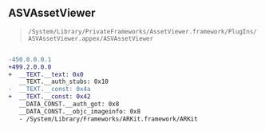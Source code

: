 ## ASVAssetViewer

> `/System/Library/PrivateFrameworks/AssetViewer.framework/PlugIns/ASVAssetViewer.appex/ASVAssetViewer`

```diff

-450.0.0.0.1
+499.2.0.0.0
+  __TEXT.__text: 0x0
   __TEXT.__auth_stubs: 0x10
-  __TEXT.__const: 0x4a
+  __TEXT.__const: 0x42
   __DATA_CONST.__auth_got: 0x8
   __DATA_CONST.__objc_imageinfo: 0x8
   - /System/Library/Frameworks/ARKit.framework/ARKit

```
